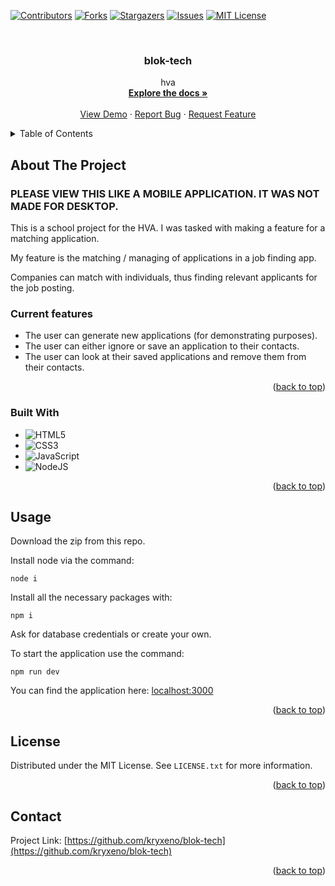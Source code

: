 <!-- Improved compatibility of back to top link: See: https://github.com/othneildrew/Best-README-Template/pull/73 -->

<a name="readme-top"></a>

<!--
*** Thanks for checking out the Best-README-Template. If you have a suggestion
*** that would make this better, please fork the repo and create a pull request
*** or simply open an issue with the tag "enhancement".
*** Don't forget to give the project a star!
*** Thanks again! Now go create something AMAZING! :D
-->

<!-- PROJECT SHIELDS -->
<!--
*** I'm using markdown "reference style" links for readability.
*** Reference links are enclosed in brackets [ ] instead of parentheses ( ).
*** See the bottom of this document for the declaration of the reference variables
*** for contributors-url, forks-url, etc. This is an optional, concise syntax you may use.
*** https://www.markdownguide.org/basic-syntax/#reference-style-links
-->

[![Contributors][contributors-shield]][contributors-url]
[![Forks][forks-shield]][forks-url]
[![Stargazers][stars-shield]][stars-url]
[![Issues][issues-shield]][issues-url]
[![MIT License][license-shield]][license-url]

<!-- PROJECT LOGO -->
<br />
<div align="center">
  <a href="https://github.com/kryxeno/blok-tech">
    <!-- <img src="images/logo.png" alt="Logo" width="80" height="80"> -->
  </a>

<h3 align="center">blok-tech</h3>

  <p align="center">
    hva
    <br />
    <a href="https://github.com/kryxeno/blok-tech"><strong>Explore the docs »</strong></a>
    <br />
    <br />
    <a href="https://github.com/kryxeno/blok-tech">View Demo</a>
    ·
    <a href="https://github.com/kryxeno/blok-tech/issues">Report Bug</a>
    ·
    <a href="https://github.com/kryxeno/blok-tech/issues">Request Feature</a>
  </p>
</div>

<!-- TABLE OF CONTENTS -->
<details>
  <summary>Table of Contents</summary>
  <ol>
    <li>
      <a href="#about-the-project">About The Project</a>
      <ul>
        <li><a href="#built-with">Built With</a></li>
      </ul>
    </li>
    <li><a href="#usage">Usage</a></li>
    <li><a href="#license">License</a></li>
    <li><a href="#contact">Contact</a></li>
  </ol>
</details>

<!-- ABOUT THE PROJECT -->

## About The Project

### PLEASE VIEW THIS LIKE A MOBILE APPLICATION. IT WAS NOT MADE FOR DESKTOP.

This is a school project for the HVA. I was tasked with making a feature for a matching application.

My feature is the matching / managing of applications in a job finding app.

Companies can match with individuals, thus finding relevant applicants for the job posting.

### Current features

- The user can generate new applications (for demonstrating purposes).
- The user can either ignore or save an application to their contacts.
- The user can look at their saved applications and remove them from their contacts.

<p align="right">(<a href="#readme-top">back to top</a>)</p>

### Built With

- ![HTML5](https://img.shields.io/badge/html5-%23E34F26.svg?style=for-the-badge&logo=html5&logoColor=white)
- ![CSS3](https://img.shields.io/badge/css3-%231572B6.svg?style=for-the-badge&logo=css3&logoColor=white)
- ![JavaScript](https://img.shields.io/badge/javascript-%23323330.svg?style=for-the-badge&logo=javascript&logoColor=%23F7DF1E)
- ![NodeJS](https://img.shields.io/badge/node.js-6DA55F?style=for-the-badge&logo=node.js&logoColor=white)

<p align="right">(<a href="#readme-top">back to top</a>)</p>

## Usage

Download the zip from this repo.

Install node via the command:

```
node i
```

Install all the necessary packages with:

```
npm i
```

Ask for database credentials or create your own.

To start the application use the command:

```
npm run dev
```

You can find the application here: [localhost:3000](localhost:3000)

<p align="right">(<a href="#readme-top">back to top</a>)</p>

<!-- LICENSE -->

## License

Distributed under the MIT License. See `LICENSE.txt` for more information.

<p align="right">(<a href="#readme-top">back to top</a>)</p>

<!-- CONTACT -->

## Contact

Project Link: [https://github.com/kryxeno/blok-tech](https://github.com/kryxeno/blok-tech)

<p align="right">(<a href="#readme-top">back to top</a>)</p>

<!-- MARKDOWN LINKS & IMAGES -->
<!-- https://www.markdownguide.org/basic-syntax/#reference-style-links -->

[contributors-shield]: https://img.shields.io/github/contributors/kryxeno/blok-tech.svg?style=for-the-badge
[contributors-url]: https://github.com/kryxeno/blok-tech/graphs/contributors
[forks-shield]: https://img.shields.io/github/forks/kryxeno/blok-tech.svg?style=for-the-badge
[forks-url]: https://github.com/kryxeno/blok-tech/network/members
[stars-shield]: https://img.shields.io/github/stars/kryxeno/blok-tech.svg?style=for-the-badge
[stars-url]: https://github.com/kryxeno/blok-tech/stargazers
[issues-shield]: https://img.shields.io/github/issues/kryxeno/blok-tech.svg?style=for-the-badge
[issues-url]: https://github.com/kryxeno/blok-tech/issues
[license-shield]: https://img.shields.io/github/license/kryxeno/blok-tech.svg?style=for-the-badge
[license-url]: https://github.com/kryxeno/blok-tech/blob/master/LICENSE.txt
[product-screenshot]: images/screenshot.png
[node.js]: https://img.shields.io/badge/next.js-000000?style=for-the-badge&logo=nextdotjs&logoColor=white
[node-url]: https://nodejs.org/
[react.js]: https://img.shields.io/badge/React-20232A?style=for-the-badge&logo=react&logoColor=61DAFB
[react-url]: https://reactjs.org/
[vue.js]: https://img.shields.io/badge/Vue.js-35495E?style=for-the-badge&logo=vuedotjs&logoColor=4FC08D
[vue-url]: https://vuejs.org/
[angular.io]: https://img.shields.io/badge/Angular-DD0031?style=for-the-badge&logo=angular&logoColor=white
[angular-url]: https://angular.io/
[svelte.dev]: https://img.shields.io/badge/Svelte-4A4A55?style=for-the-badge&logo=svelte&logoColor=FF3E00
[svelte-url]: https://svelte.dev/
[laravel.com]: https://img.shields.io/badge/Laravel-FF2D20?style=for-the-badge&logo=laravel&logoColor=white
[laravel-url]: https://laravel.com
[bootstrap.com]: https://img.shields.io/badge/Bootstrap-563D7C?style=for-the-badge&logo=bootstrap&logoColor=white
[bootstrap-url]: https://getbootstrap.com
[jquery.com]: https://img.shields.io/badge/jQuery-0769AD?style=for-the-badge&logo=jquery&logoColor=white
[jquery-url]: https://jquery.com
